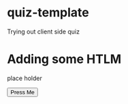 # quiz-template
Trying out client side quiz

# Adding some HTLM

<div id="target">  place holder </div>

<script>
  def changeTarget(){
    let target = document.findElementById("target")
    target.innerhtml = "new things"
  }
</script>

<button onclick="changeTarget()" >Press Me</button>
